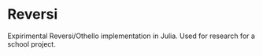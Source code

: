 # Reversi

Expirimental Reversi/Othello implementation in Julia. Used for research for a school project.
